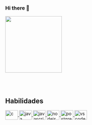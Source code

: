 ### Hi there 👋

<div align = 'left'>
  <img height="180em" src="https://github-readme-stats.vercel.app/api/top-langs/?username=MaxwellSantos1&layout=compact&langs_count=7&theme=dracula"/>
</div>


<br><br>

## Habilidades
<div>
<a href = "https://www.learn-c.org/" target = "_blank">
<img align = "center" alt = "c" height = 30 width = 40 src="https://cdn.jsdelivr.net/gh/devicons/devicon/icons/c/c-original.svg">
<a href = "https://www.java.com/pt-BR/" target = "_blank">
<img align ="center" alt ="java" height = 30 width = 40 src="https://cdn.jsdelivr.net/gh/devicons/devicon/icons/java/java-original.svg">
<a href = "https://www.javascript.com/" target = "_blank">
<img align = "center" alt = "javascript" height = 30 width = 40 src="https://cdn.worldvectorlogo.com/logos/logo-javascript.svg">
<a href = "https://nodejs.org/" target = "_blank">
<img align = "center" alt = "nodejs" height = 30 width = 40 src= "https://cdn.worldvectorlogo.com/logos/nodejs.svg">
<a href = "https://www.postgresql.org/" target = "_blank">
<img align ="center" alt = "postgresql" height= 30 width= 40 src="https://cdn.worldvectorlogo.com/logos/postgresql.svg">
<a href = "https://code.visualstudio.com/" target = "_blank">
<img align = "center" alt = "vscode" height = 30 width = 40 src="https://cdn.jsdelivr.net/gh/devicons/devicon/icons/vscode/vscode-original.svg">
</div>
